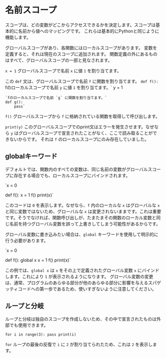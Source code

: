 # 名前スコープ
スコープは、どの変数がどこからアクセスできるかを決定します。スコープは基本的に名前から値へのマッピングです。
これらは基本的にPythonと同じように機能します。

グローバルスコープがあり、各関数にはローカルスコープがあります。
変数を定義すると、それは現在のスコープに追加されます。
関数定義の外にあるものはすべて、グローバルスコープの一部と見なされます。

`x = 1`
グローバルスコープで名前 `x` に値 `1` を割り当てます。

この `def` 文は、グローバルスコープで名前 `f` に関数を割り当てます。
`def f():
    `fのローカルスコープで名前 `y` に値 `1` を割り当てます。`
    y = 1

    `fのローカルスコープで名前 `g` に関数を割り当てます。`
    def g():
        pass`

`f()`
グローバルスコープから `f` に格納されている関数を取得して呼び出します。

`print(y)`
このグローバルスコープでのprint文はエラーを発生させます。なぜなら `y` はグローバルスコープで宣言されたことがなく、ここで読み取ることができないからです。
それは `f` のローカルスコープにのみ存在していました。

## globalキーワード
デフォルトでは、関数内のすべての変数は、同じ名前の変数がグローバルスコープに存在する場合でも、ローカルスコープにバインドされます。

`x = 0

def f():
    x = 1
f()
print(x)`

このコードは `0` を表示します。なぜなら、`f` 内のローカルな `x` はグローバルな `x` と同じ変数ではないため、グローバルな `x` は変更されないままです。これは重要です。そうでなければ、関数呼び出しが、たまたまその関数のローカル変数と同じ名前を持つグローバル変数を誤って上書きしてしまう可能性があるからです。

グローバル変数に書き込みたい場合は、`global` キーワードを使用して明示的に行う必要があります。

`x = 0

def f():
    global x
    x = 1
f()
print(x)`

この例では、`global x` は `x` をその上で定義されたグローバル変数 `x` にバインドします。これにより `1` が表示されるようになります。
グローバル変数の変更は、通常、プログラムのあらゆる部分が他のあらゆる部分に影響を与えるスパゲッティコードへの第一歩であるため、使いすぎないように注意してください。

## ループと分岐
ループと分岐は独自のスコープを作成しないため、その中で宣言されたものは外部でも使用できます。

`for i in range(3):
    pass
print(i)`

`for` ループの最後の反復で `i` に `2` が割り当てられたため、これは `2` を表示します。